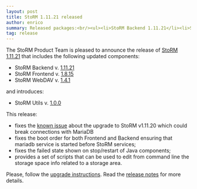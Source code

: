 ```yaml
---
layout: post
title: StoRM 1.11.21 released
author: enrico
summary: Released packages:<br/><ul><li>StoRM Backend 1.11.21</li><li>StoRM Frontend 1.8.15</li><li>StoRM WebDAV 1.4.1</li><li>StoRM Utils 1.0.0</li></ul>
tag: release
---
```


The StoRM Product Team is pleased to announce the release of
[StoRM 1.11.21][release-notes] that includes the following updated components:

* StoRM Backend v. [1.11.21][backend-rn]
* StoRM Frontend v. [1.8.15][frontend-rn]
* StoRM WebDAV v. [1.4.1][webdav-rn]

and introduces:

* StoRM Utils v. [1.0.0][utils-rn]

This release:

* fixes the [known issue][known-issue-post] about the upgrade to StoRM v1.11.20 which could break connections with MariaDB
* fixes the boot order for both Frontend and Backend ensuring that mariadb service is started before StoRM services;
* fixes the failed state shown on stop/restart of Java components;
* provides a set of scripts that can be used to edit from command line the storage space info related to a storage area.

Please, follow the [upgrade instructions][upgrade-instructions].
Read the [release notes][release-notes] for more details.

[backend-rn]: {{site.baseurl}}/release-notes/storm-backend-server/1.11.21/
[frontend-rn]: {{site.baseurl}}/release-notes/storm-webdav/1.8.15/
[webdav-rn]: {{site.baseurl}}/release-notes/storm-webdav/1.4.1/
[utils-rn]: {{site.baseurl}}/release-notes/storm-utils/1.0.0/

[release-notes]: {{site.baseurl}}/release-notes/StoRM-v1.11.21.html
[download-page]: {{site.baseurl}}/download.html
[storm-sysadmin-guide]: {{site.baseurl}}/documentation/sysadmin-guide/1.11.21

[upgrade-instructions]: {{site.baseurl}}/documentation/sysadmin-guide/1.11.21/upgrading/

[known-issue-post]: {{site.baseurl}}/2021/04/30/storm-v1.11.20-known-issue.html